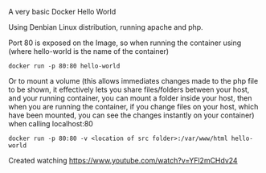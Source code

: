 A very basic Docker Hello World

Using Denbian Linux distribution, running apache and php. 

Port 80 is exposed on the Image, so when running the container using (where hello-world is the name of the container)

```
docker run -p 80:80 hello-world
```

Or to mount a volume (this allows immediates changes made to the php file to be shown, it effectively lets you share files/folders between your host, and your running container, you can mount a folder inside your host, then when you are running the container, if you change files on your host, which have been mounted, you can see the changes instantly on your container)
when calling localhost:80

```
docker run -p 80:80 -v <location of src folder>:/var/www/html hello-world
```

Created watching https://www.youtube.com/watch?v=YFl2mCHdv24
